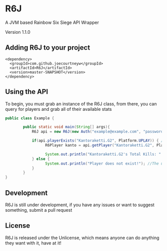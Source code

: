 # R6J
A JVM based Rainbow Six Siege API Wrapper

Version 1.1.0

## Adding R6J to your project
```
<dependency>
  <groupId>com.github.joecourtneyw</groupId>
  <artifactId>R6J</artifactId>
  <version>master-SNAPSHOT</version>
</dependency>
```
## Using the API
To begin, you must grab an instance of the R6J class, from there, you can query for players and grab all of their available stats

```Java
public class Example {

	    public static void main(String[] args){
	        R6J api = new R6J(new Auth("example@example.com", "password")); //Creates a new instance of the api with the given ubisoft credentials

	        if(api.playerExists("Kantoraketti.G2", Platform.UPLAY)) { //Checks if the player name exists on UPLAY
	        	  R6Player kanto = api.getPlayer("Kantoraketti.G2", Platform.UPLAY); //Grabs a player instance of Kantoraketti.G2 on UPLAY

	        	  System.out.println("Kantoraketti.G2's Total Kills: " + kanto.getKills()); //Prints out how many kills Kanto has
	        } else {
	        	  System.out.println("Player does not exist!"); //The user mentioned doesn't exist
	        }
	    }
}
```

## Development
R6J is still under development, if you have any issues or want to suggest something, submit a pull request

## License
R6J is released under the Unlicense, which means anyone can do anything they want with it, have at it!
